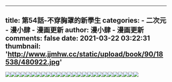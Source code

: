 
---
title: 第54話-不穿胸罩的新學生
categories: 
    - 二次元
    - 漫小肆 - 漫画更新
author: 漫小肆 - 漫画更新
comments: false
date: 2021-03-22 03:22:31
thumbnail: 'http://www.jjmhw.cc/static/upload/book/90/18538/480922.jpg'
---

<div>   
<div><img src="http://www.jjmhw.cc/static/upload/book/90/18538/480922.jpg" referrerpolicy="no-referrer"><img src="http://www.jjmhw.cc/static/upload/book/90/18538/480923.jpg" referrerpolicy="no-referrer"><img src="http://www.jjmhw.cc/static/upload/book/90/18538/480924.jpg" referrerpolicy="no-referrer"><img src="http://www.jjmhw.cc/static/upload/book/90/18538/480925.jpg" referrerpolicy="no-referrer"><img src="http://www.jjmhw.cc/static/upload/book/90/18538/480926.jpg" referrerpolicy="no-referrer"><img src="http://www.jjmhw.cc/static/upload/book/90/18538/480927.jpg" referrerpolicy="no-referrer"><img src="http://www.jjmhw.cc/static/upload/book/90/18538/480928.jpg" referrerpolicy="no-referrer"><img src="http://www.jjmhw.cc/static/upload/book/90/18538/480929.jpg" referrerpolicy="no-referrer"><img src="http://www.jjmhw.cc/static/upload/book/90/18538/480930.jpg" referrerpolicy="no-referrer"><img src="http://www.jjmhw.cc/static/upload/book/90/18538/480931.jpg" referrerpolicy="no-referrer"><img src="http://www.jjmhw.cc/static/upload/book/90/18538/480932.jpg" referrerpolicy="no-referrer"><img src="http://www.jjmhw.cc/static/upload/book/90/18538/480933.jpg" referrerpolicy="no-referrer"><img src="http://www.jjmhw.cc/static/upload/book/90/18538/480934.jpg" referrerpolicy="no-referrer"><img src="http://www.jjmhw.cc/static/upload/book/90/18538/480935.jpg" referrerpolicy="no-referrer"><img src="http://www.jjmhw.cc/static/upload/book/90/18538/480936.jpg" referrerpolicy="no-referrer"><img src="http://www.jjmhw.cc/static/upload/book/90/18538/480937.jpg" referrerpolicy="no-referrer"><img src="http://www.jjmhw.cc/static/upload/book/90/18538/480938.jpg" referrerpolicy="no-referrer"><img src="http://www.jjmhw.cc/static/upload/book/90/18538/480939.jpg" referrerpolicy="no-referrer"><img src="http://www.jjmhw.cc/static/upload/book/90/18538/480940.jpg" referrerpolicy="no-referrer"><img src="http://www.jjmhw.cc/static/upload/book/90/18538/480941.jpg" referrerpolicy="no-referrer"><img src="http://www.jjmhw.cc/static/upload/book/90/18538/480942.jpg" referrerpolicy="no-referrer"><img src="http://www.jjmhw.cc/static/upload/book/90/18538/480943.jpg" referrerpolicy="no-referrer"><img src="http://www.jjmhw.cc/static/upload/book/90/18538/480944.jpg" referrerpolicy="no-referrer"><img src="http://www.jjmhw.cc/static/upload/book/90/18538/480945.jpg" referrerpolicy="no-referrer"><img src="http://www.jjmhw.cc/static/upload/book/90/18538/480946.jpg" referrerpolicy="no-referrer"><img src="http://www.jjmhw.cc/static/upload/book/90/18538/480947.jpg" referrerpolicy="no-referrer"></div>  
</div>
            